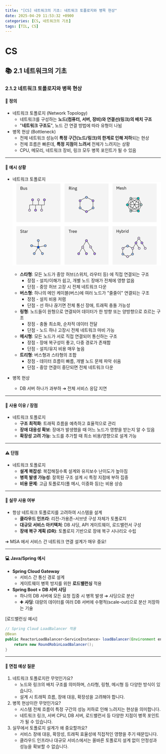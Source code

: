 ```yaml
---
title: "[CS] 네트워크의 기초: 네트워크 토폴로지와 병목 현상"
date: 2025-04-29 11:53:32 +0900
categories: [CS, 네트워크의 기초]
tags: [TIL, CS]
---
```

# CS
## 📚 2.1 네트워크의 기초

### 2.1.2 네트워크 토폴로지와 병목 현상

#### 📘 정의
- 네트워크 토폴로지 (Network Topology)
  - 네트워크를 구성하는 **노드(컴퓨터, 서버, 장비)와 연결선(링크)의 배치 구조**
  - "**네트워크 구조도**", 노드 간 연결 방법에 따라 유형이 나뉨
- 병목 현상 (Bottleneck)
  - 전체 네트워크 성능이 **특정 구간(노드/링크)의 한계로 인해 저하**되는 현상
  - 전체 흐름은 빠른데, **특정 지점이 느려서** 전체가 느려지는 상황
  - CPU, 메모리, 네트워크 장비, 링크 모두 병목 포인트가 될 수 있음

---

#### 📌 예시 상황
- 네트워크 토폴로지
  ![img.png](/assets/cs/2025-04-29-cs-1.png)
  - **스타형**: 모든 노드가 중앙 허브(스위치, 라우터 등) 에 직접 연결되는 구조
    - 장점 - 설치/이해가 쉽고, 개별 노드 장애가 전체에 영향 없음
    - 단점 - 중앙 허브 고장 시 전체 네트워크 다운
  - **버스형**: 하나의 메인 케이블(버스)에 여러 노드가 "줄줄이" 연결되는 구조
    - 장점 - 설치 비용 저렴
    - 단점 - 선 하나 끊기면 전체 통신 장애, 트래픽 충돌 가능성
  - **링형**: 노드들이 원형으로 연결되어 데이터가 한 방향 또는 양방향으로 흐르는 구조
    - 장점 - 충돌 최소화, 순차적 데이터 전달
    - 단점 - 노드 하나 고장시 전체 네트워크 마비 가능
  - **메시형**: 모든 노드가 서로 직접 연결되어 통신하는 구조
    - 장점 - 장애 복구성이 좋고, 다중 경로가 존재함
    - 단점 - 설치/유지 비용 매우 높음
  - **트리형**: 버스형과 스타형의 조합
    - 장점 - 데이터 흐름이 빠름, 개별 노드 문제 파악 쉬움
    - 단점 - 중앙 연결이 중단되면 전체 네트워크 다운

- 병목 현상
  - DB 서버 하나가 과부하 ➔ 전체 서비스 응답 지연

---

#### 🎯 사용 이유 / 장점
- 네트워크 토폴로지
  - **구조 최적화**: 트래픽 흐름을 예측하고 효율적으로 관리
  - **장애 대응성 확보**: 장애가 발생했을 때 어느 노드가 영향을 받는지 알 수 있음
  - **확장성 고려 가능**: 노드를 추가할 때 최소 비용/영향으로 설계 가능

---

#### ⚠️ 단점
- 네트워크 토폴로지
  - **설계 복잡성**: 복잡해질수록 설계와 유지보수 난이도가 높아짐
  - **병목 발생 가능성**: 잘목된 구조 설계 시 특정 지점에 부하 집중
  - **비용 문제**: 고급 토폴로지(풀 메시, 이중화 등)는 비용 상승

---

#### 🏢 실무 사용 여부
- 항상 네트워크 토폴로지를 고려하여 시스템을 설계
  - **클라우드 인프라**: 리전-가용존-서브넷 구성 자체가 토폴로지
  - **대규모 서비스 아키텍처**: DB 샤딩, API 게이트웨이, 로드밸런서 구성
  - **장애 복구 계획 (DR)**: 토폴로지 기반으로 장애 복구 시나리오 수립

➔ MSA 에서 서비스 간 네트워크 연결 설계가 매우 중요!

---

#### 💻 Java/Spring 예시
- **Spring Cloud Gateway**
  - 서비스 간 통신 경로 설계
  - 게이트웨이 병목 방지를 위한 **로드밸런싱** 적용
- **Spring Boot + DB 서버 샤딩**
  - 하나의 DB 서버에 모든 요청 집중 시 병목 발생 ➔ 샤딩으로 분산
  - ✚ **샤딩**: 대량의 데이터를 여러 DB 서버에 수평적(scale-out)으로 분산 저장하는 기술

[로드밸런싱 예시]

```java
// Spring Cloud LoadBalancer 적용
@Bean
public ReactorLoadBalancer<ServiceInstance> loadBalancer(Environment environment) {
    return new RoundRobinLoadBalancer();
}
```

---

#### 🎤 면접 예상 질문
1. 네트워크 토폴로지란 무엇인가요?
   - 노드와 링크의 배치 구조를 의미하며, 스타형, 링형, 메시형 등 다양한 방식이 있습니다.
   - 설계 시 트래픽 흐름, 장애 대응, 확장성을 고려해야 합니다.
2. 병목 현상이란 무엇인가요?
   - 시스템 전체 흐름이 특정 구간의 성능 저하로 인해 느려지는 현상을 의미합니다.
   - 네트워크 링크, 서버 CPU, DB 서버, 로드밸런서 등 다양한 지점이 병목 포인트가 될 수 있습니다.
3. 실무에서 토폴로지 설계가 왜 중요할까요?
   - 서비스 장애 대응, 확장성, 트래픽 효율성에 직접적인 영향을 주기 때문입니다.
   - 클라우드 인프라나 대규모 서비스에서는 올바른 토폴로지 설계 없이 안정성과 성능을 확보할 수 없습니다.
